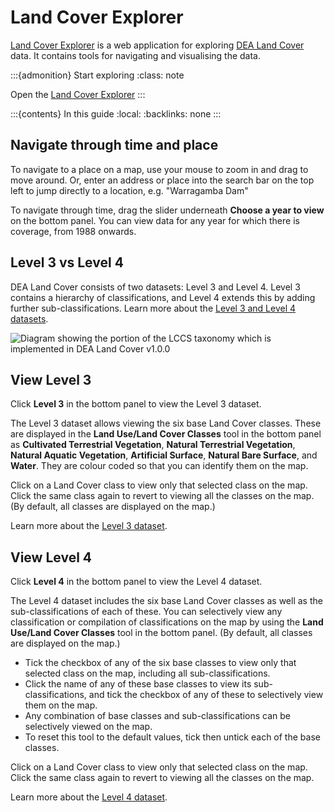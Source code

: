 # Land Cover Explorer

[Land Cover Explorer][Explorer] is a web application for exploring [DEA Land Cover][LandCover] data. It contains tools for navigating and visualising the data.

:::{admonition} Start exploring
:class: note

Open the [Land Cover Explorer][Explorer]
:::

:::{contents} In this guide
:local:
:backlinks: none
:::

## Navigate through time and place

To navigate to a place on a map, use your mouse to zoom in and drag to move around. Or, enter an address or place into the search bar on the top left to jump directly to a location, e.g. "Warragamba Dam"

To navigate through time, drag the slider underneath **Choose a year to view** on the bottom panel. You can view data for any year for which there is coverage, from 1988 onwards.

## Level 3 vs Level 4

DEA Land Cover consists of two datasets: Level 3 and Level 4. Level 3 contains a hierarchy of classifications, and Level 4 extends this by adding further sub-classifications. Learn more about the [Level 3 and Level 4 datasets](/data/product/dea-land-cover-landsat/?tab=description).

![Diagram showing the portion of the LCCS taxonomy which is implemented in DEA Land Cover v1.0.0](/_files/cmi/cut_back_0.PNG)

## View Level 3

Click **Level 3** in the bottom panel to view the Level 3 dataset.

The Level 3 dataset allows viewing the six base Land Cover classes. These are displayed in the **Land Use/Land Cover Classes** tool in the bottom panel as **Cultivated Terrestrial Vegetation**, **Natural Terrestrial Vegetation**, **Natural Aquatic Vegetation**, **Artificial Surface**, **Natural Bare Surface**, and **Water**. They are colour coded so that you can identify them on the map.

Click on a Land Cover class to view only that selected class on the map. Click the same class again to revert to viewing all the classes on the map. (By default, all classes are displayed on the map.)

Learn more about the [Level 3 dataset](/data/product/dea-land-cover-landsat/?tab=description).

## View Level 4

Click **Level 4** in the bottom panel to view the Level 4 dataset.

The Level 4 dataset includes the six base Land Cover classes as well as the sub-classifications of each of these. You can selectively view any classification or compilation of classifications on the map by using the **Land Use/Land Cover Classes** tool in the bottom panel. (By default, all classes are displayed on the map.)

* Tick the checkbox of any of the six base classes to view only that selected class on the map, including all sub-classifications.
* Click the name of any of these base classes to view its sub-classifications, and tick the checkbox of any of these to selectively view them on the map.
* Any combination of base classes and sub-classifications can be selectively viewed on the map.
* To reset this tool to the default values, tick then untick each of the base classes.









Click on a Land Cover class to view only that selected class on the map. Click the same class again to revert to viewing all the classes on the map. 



Learn more about the [Level 4 dataset](/data/product/dea-land-cover-landsat/?tab=description).



[Explorer]: https://dev.mapexplorer.dea.ga.gov.au/landcoverexplorer/index.html
[LandCover]: /data/product/dea-land-cover-landsat/
